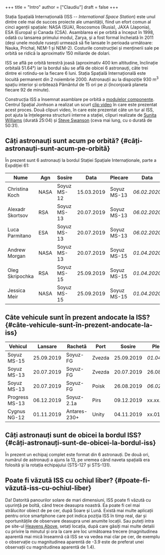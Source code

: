 +++
title = "Intro"
author = ["Claudiu"]
draft = false
+++

Stația Spațială Internațională (ISS -- _International Space Station_) este unul dintre cele mai de succes proiecte ale umanității, fiind un efort comun al cinci agenții spațiale: NASA (SUA), Roscosmos (Rusia), JAXA (Japonia), ESA (Europa) și Canada (CSA). Asamblarea ei pe orbită a început în 1998, odată cu lansarea primului modul, Zarya, și a fost formal încheiată în 2011 (deși unele module rusești urmează să fie lansate în perioada următoare: Nauka, Prichal, NEM-1 și NEM-2). Costurile construcției și menținerii sale pe orbită se ridică la aproximativ 150 miliarde de dolari.

ISS se află pe orbită terestră joasă (aproximativ 400 km altitudine, înclinație orbitală 51.64°) iar la bordul său se află de obicei 6 astronauți, câte trei dintre ei rotindu-se la fiecare 6 luni. Stația Spațială Internațională este locuită permanent din 2 noiembrie 2000. Astronauții au la dispoziție 930 m<sup>3</sup> spațiu interior și orbitează Pământul de 15 ori pe zi (înconjoară planeta fiecare 92 de minute).

Construcția ISS a însemnat asamblare pe orbită a [modulelor componente](<https://www.parsec.ro/iss/module>). Centrul Spațial Jonhson a realizat un scurt [clip video](<https://www.youtube.com/watch?v=yRqUPjl3tTQ>) în care este prezentat acest proces. Două clipuri video, în care este prezentat câte un tur al ISS, pot ajuta la înțelegerea structurii interne a stației, clipuri realizate de [Sunita Williams](<https://www.youtube.com/watch?v=doN4t5NKW-k>) (durată 25:04) și [Steve Swanson](<https://www.youtube.com/watch?v=QvTmdIhYnes>) (ceva mai lung, cu o durată de 50:31).


## Câți astronauți sunt acum pe orbită? {#câți-astronauți-sunt-acum-pe-orbită}

În prezent sunt 6 astronauți la bordul Stației Spațiale Internaționale, parte a Expdiției 61:

| Nume             | Agn  | Sosire      | Data       | Plecare     | Data         |
|------------------|------|-------------|------------|-------------|--------------|
| Christina Koch   | NASA | Soyuz MS-12 | 15.03.2019 | Soyuz MS-13 | _06.02.2020_ |
| Alexadr Skortsov | RSA  | Soyuz MS-13 | 20.07.2019 | Soyuz MS-13 | _06.02.2020_ |
| Luca Parmitano   | ESA  | Soyuz MS-13 | 20.07.2019 | Soyuz MS-13 | _06.02.2020_ |
| Andrew Morgan    | NASA | Soyuz MS-13 | 20.07.2019 | Soyuz MS-15 | _01.04.2020_ |
| Oleg Skripochka  | RSA  | Soyuz MS-15 | 25.09.2019 | Soyuz MS-15 | _01.04.2020_ |
| Jessica Meir     | NASA | Soyuz MS-15 | 25.09.2019 | Soyuz MS-15 | _01.04.2020_ |


## Câte vehicule sunt în prezent andocate la ISS? {#câte-vehicule-sunt-în-prezent-andocate-la-iss}

| Vehicul        | Lansare    | Rachetă      | Port   | Sosire     | Plecare      | Recuperare |
|----------------|------------|--------------|--------|------------|--------------|------------|
| Soyuz MS-15    | 25.09.2019 | Soyuz-FG     | Zvezda | 25.09.2019 | _01.04.2020_ | DA         |
| Soyuz MS-13    | 20.07.2019 | Soyuz-FG     | Zvezda | 20.07.2019 | 26.08.2019   | DA         |
| Soyuz MS-13    | 20.07.2019 | Soyuz-FG     | Poisk  | 26.08.2019 | _06.02.2020_ | DA         |
| Progress MS-13 | 06.12.2019 | Soyuz-2.1a   | Pirs   | 09.12.2019 | xx.xx.2020   | NU         |
| Cygnus NG-12   | 01.11.2019 | Antares-230+ | Unity  | 04.11.2019 | xx.01.2020   | NU         |


## Câți astronauți sunt de obicei la bordul ISS? {#câți-astronauți-sunt-de-obicei-la-bordul-iss}

În prezent un echipaj complet este format din 6 astronauți. De două ori, numărul de astronauți a ajuns la 13, pe vremea când naveta spațială era folosită și la rotația echipajului (STS-127 și STS-131).


## Poate fi văzută ISS cu ochiul liber? {#poate-fi-văzută-iss-cu-ochiul-liber}

Da! Datorită panourilor solare de mari dimensiuni, ISS poate fi văzută cu ușurință pe boltă, când trece deasupra noastră. Ea poate fi cel mai strălucitor obiect de pe cer, după Soare și Lună. Există mai multe aplicații pentru orice smartphone care pot indica poziția ISS în timp real, dar și oportunitățile de observare deasupra unei anumite locații. Sau puteți intra pe site-ul [Heavens Above](https://www.heavens-above.com), setați locația, după care găsiți mai multe detalii cu privire la minutul și ora la care are loc următoarea trecere (magnitudinea aparentă mai mică înseamnă că ISS se va vedea mai clar pe cer, de exemplu o observație cu magnitudinea aparentă de -3.9 este de preferat unei observații cu magnitudinea aparentă de 1.4).